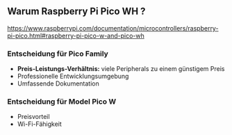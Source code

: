 ## Warum Raspberry Pi Pico WH ?

<https://www.raspberrypi.com/documentation/microcontrollers/raspberry-pi-pico.html#raspberry-pi-pico-w-and-pico-wh>

### Entscheidung für Pico Family

 * **Preis-Leistungs-Verhältnis:** viele Peripherals zu einem günstigem Preis 
 * Professionelle Entwicklungsumgebung
 * Umfassende Dokumentation

### Entscheidung für Model Pico W

 * Preisvorteil
 * Wi-Fi-Fähigkeit
